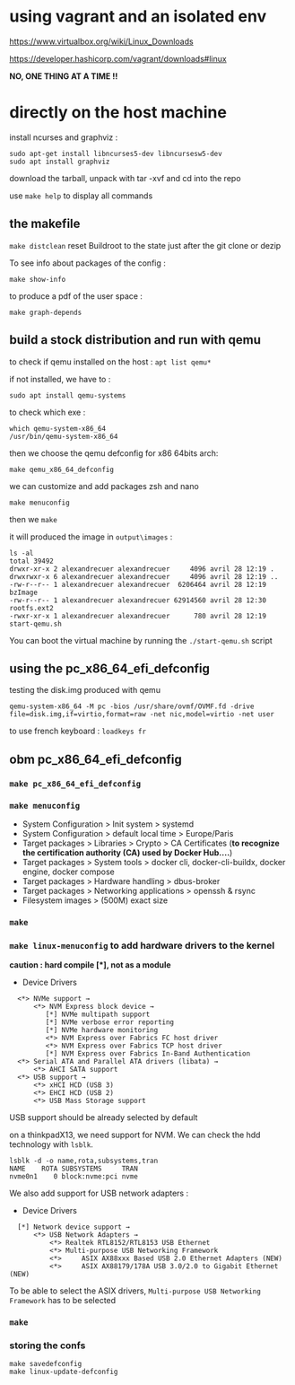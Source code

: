 # using vagrant and an isolated env

https://www.virtualbox.org/wiki/Linux_Downloads

https://developer.hashicorp.com/vagrant/downloads#linux

**NO, ONE THING AT A TIME !!**

# directly on the host machine

install ncurses and graphviz : 
```
sudo apt-get install libncurses5-dev libncursesw5-dev
sudo apt install graphviz
```

download the tarball, unpack with tar -xvf and cd into the repo

use `make help` to display all commands

## the makefile

`make distclean` reset Buildroot to the state just after the git clone or dezip

To see info about packages of the config :
```
make show-info
```
to produce a pdf of the user space :

```
make graph-depends
```


## build a stock distribution and run with qemu

to check if qemu installed on the host : `apt list qemu*`

if not installed, we have to : 

```
sudo apt install qemu-systems
```
to check which exe :
```
which qemu-system-x86_64
/usr/bin/qemu-system-x86_64
```

then we choose the qemu defconfig for x86 64bits arch:
```
make qemu_x86_64_defconfig
```

we can customize and add packages zsh and nano

```
make menuconfig
```
then we `make`

it will produced the image in `output\images` :

```
ls -al
total 39492
drwxr-xr-x 2 alexandrecuer alexandrecuer     4096 avril 28 12:19 .
drwxrwxr-x 6 alexandrecuer alexandrecuer     4096 avril 28 12:19 ..
-rw-r--r-- 1 alexandrecuer alexandrecuer  6206464 avril 28 12:19 bzImage
-rw-r--r-- 1 alexandrecuer alexandrecuer 62914560 avril 28 12:30 rootfs.ext2
-rwxr-xr-x 1 alexandrecuer alexandrecuer      780 avril 28 12:19 start-qemu.sh
```

You can boot the virtual machine by running the `./start-qemu.sh` script

## using the pc_x86_64_efi_defconfig

testing the disk.img produced with qemu

```
qemu-system-x86_64 -M pc -bios /usr/share/ovmf/OVMF.fd -drive file=disk.img,if=virtio,format=raw -net nic,model=virtio -net user
```

to use french keyboard : `loadkeys fr`

## obm pc_x86_64_efi_defconfig

### `make pc_x86_64_efi_defconfig`

### `make menuconfig`

- System Configuration > Init system > systemd
- System Configuration > default local time > Europe/Paris
- Target packages > Libraries > Crypto > CA Certificates (**to recognize the certification authority (CA) used by Docker Hub....**)
- Target packages > System tools > docker cli, docker-cli-buildx, docker engine, docker compose
- Target packages > Hardware handling > dbus-broker
- Target packages > Networking applications > openssh & rsync
- Filesystem images > (500M) exact size

### `make`

### `make linux-menuconfig` to add hardware drivers to the kernel

**caution : hard compile [*], not as a module <M>**

- Device Drivers
```
  <*> NVMe support →
      <*> NVM Express block device →
         [*] NVMe multipath support
         [*] NVMe verbose error reporting  
         [*] NVMe hardware monitoring
         <*> NVM Express over Fabrics FC host driver 
         <*> NVM Express over Fabrics TCP host driver
         [*] NVM Express over Fabrics In-Band Authentication
  <*> Serial ATA and Parallel ATA drivers (libata) →
      <*> AHCI SATA support
  <*> USB support →
      <*> xHCI HCD (USB 3)
      <*> EHCI HCD (USB 2)
      <*> USB Mass Storage support
```
USB support should be already selected by default

on a thinkpadX13, we need support for NVM. We can check the hdd technology with `lsblk`.

```
lsblk -d -o name,rota,subsystems,tran
NAME    ROTA SUBSYSTEMS     TRAN
nvme0n1    0 block:nvme:pci nvme
```
We also add support for USB network adapters :

- Device Drivers
```
  [*] Network device support →
      <*> USB Network Adapters →
          <*> Realtek RTL8152/RTL8153 USB Ethernet
          <*> Multi-purpose USB Networking Framework
          <*>     ASIX AX88xxx Based USB 2.0 Ethernet Adapters (NEW)
          <*>     ASIX AX88179/178A USB 3.0/2.0 to Gigabit Ethernet (NEW)
```

To be able to select the ASIX drivers, `Multi-purpose USB Networking Framework` has to be selected

### `make`

### storing the confs

```
make savedefconfig
make linux-update-defconfig
```
